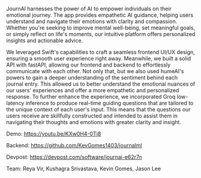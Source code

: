 JournAI harnesses the power of AI to empower individuals on their emotional journey. The app provides empathetic AI guidance, helping users understand and navigate their emotions with clarity and compassion. Whether you're seeking to improve mental well-being, set meaningful goals, or simply reflect on life's moments, our intuitive platform offers personalized insights and actionable advice.

We leveraged Swift's capabilities to craft a seamless frontend UI/UX design, ensuring a smooth user experience right away. Meanwhile, we built a solid API with fastAPI, allowing our frontend and backend to effortlessly communicate with each other.
Not only that, but we also used humeAI's powers to gain a deeper understanding of the sentiment behind each journal entry. This allowed us to better understand the emotional nuances of our users' experiences and offer a more empathetic and personalized response.
To further enhance the experience, we incorporated Groq low-latency inference to produce real-time guiding questions that are tailored to the unique context of each user's input. This means that the questions our users receive are skillfully constructed and intended to assist them in navigating their thoughts and emotions with greater clarity and insight.

Demo: https://youtu.be/KXw0H4-0Tj8

Backend: https://github.com/KevGomes1403/journalml

Devpost: https://devpost.com/software/journai-e62r7n

Team: Reya Vir, Kushagra Srivastava, Kevin Gomes, Jason Lee
